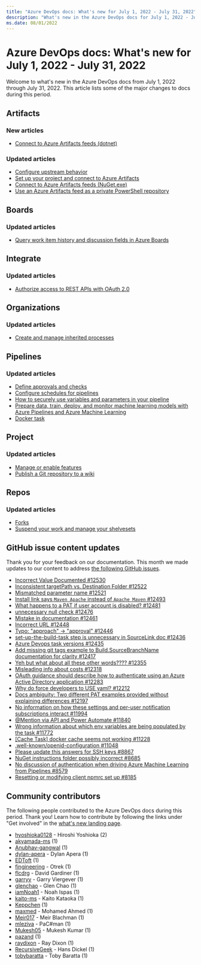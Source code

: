 ```yaml
---
title: "Azure DevOps docs: What's new for July 1, 2022 - July 31, 2022"
description: "What's new in the Azure DevOps docs for July 1, 2022 - July 31, 2022."
ms.date: 08/01/2022
---
```


# Azure DevOps docs: What's new for July 1, 2022 - July 31, 2022

Welcome to what's new in the Azure DevOps docs from July 1, 2022 through July 31, 2022. This article lists some of the major changes to docs during this period.

## Artifacts

### New articles

- [Connect to Azure Artifacts feeds (dotnet)](/azure/devops/artifacts/nuget/dotnet-setup)

### Updated articles

- [Configure upstream behavior](/azure/devops/artifacts/concepts/upstream-behavior)
- [Set up your project and connect to Azure Artifacts](/azure/devops/artifacts/npm/npmrc)
- [Connect to Azure Artifacts feeds (NuGet.exe)](/azure/devops/artifacts/nuget/nuget-exe)
- [Use an Azure Artifacts feed as a private PowerShell repository](/azure/devops/artifacts/tutorials/private-powershell-library)

## Boards

### Updated articles

- [Query work item history and discussion fields in Azure Boards](/azure/devops/boards/queries/history-and-auditing)

## Integrate

### Updated articles

- [Authorize access to REST APIs with OAuth 2.0](/azure/devops/integrate/get-started/authentication/oauth)

## Organizations

### Updated articles

- [Create and manage inherited processes](/azure/devops/organizations/settings/work/manage-process)

## Pipelines

### Updated articles

- [Define approvals and checks](/azure/devops/pipelines/process/approvals)
- [Configure schedules for pipelines](/azure/devops/pipelines/process/scheduled-triggers)
- [How to securely use variables and parameters in your pipeline](/azure/devops/pipelines/security/inputs)
- [Prepare data, train, deploy, and monitor machine learning models with Azure Pipelines and Azure Machine Learning](/azure/devops/pipelines/targets/azure-machine-learning)
- [Docker task](/azure/devops/pipelines/tasks/reference/docker-v2)

## Project

### Updated articles

- [Manage or enable features](/azure/devops/project/navigation/preview-features)
- [Publish a Git repository to a wiki](/azure/devops/project/wiki/publish-repo-to-wiki)

## Repos

### Updated articles

- [Forks](/azure/devops/repos/git/forks)
- [Suspend your work and manage your shelvesets](/azure/devops/repos/tfvc/suspend-your-work-manage-your-shelvesets)


## GitHub issue content updates

Thank you for your feedback on our documentation. This month we made updates to our content to address [the following GitHub issues](https://github.com/MicrosoftDocs/azure-devops-docs/issues?q=linked%3Apr+is%3Aissue+is%3Aclosed+closed%3A2022-07-01..2022-07-31).

- [Incorrect Value Documented #12530](https://github.com/MicrosoftDocs/azure-devops-docs/issues/12530)
- [Inconsistent targetPath vs. Destination Folder #12522](https://github.com/MicrosoftDocs/azure-devops-docs/issues/12522)
- [Mismatched parameter name #12521](https://github.com/MicrosoftDocs/azure-devops-docs/issues/12521)
- [Install link says `Maven Apache` instead of `Apache Maven` #12493](https://github.com/MicrosoftDocs/azure-devops-docs/issues/12493)
- [What happens to a PAT if user account is disabled? #12481](https://github.com/MicrosoftDocs/azure-devops-docs/issues/12481)
- [unnecessary null check #12476](https://github.com/MicrosoftDocs/azure-devops-docs/issues/12476)
- [Mistake in documentation #12461](https://github.com/MicrosoftDocs/azure-devops-docs/issues/12461)
- [Incorrect URL #12448](https://github.com/MicrosoftDocs/azure-devops-docs/issues/12448)
- [Typo: "approach" -> "approval" #12446](https://github.com/MicrosoftDocs/azure-devops-docs/issues/12446)
- [set-up-the-build-task step is unnecessary in SourceLink doc #12436](https://github.com/MicrosoftDocs/azure-devops-docs/issues/12436)
- [Azure Devops task versions #12435](https://github.com/MicrosoftDocs/azure-devops-docs/issues/12435)
- [Add missing git tags example to Build.SourceBranchName documentation for clarity #12417](https://github.com/MicrosoftDocs/azure-devops-docs/issues/12417)
- [Yeh but what about all these other words???? #12355](https://github.com/MicrosoftDocs/azure-devops-docs/issues/12355)
- [Misleading info about costs #12318](https://github.com/MicrosoftDocs/azure-devops-docs/issues/12318)
- [OAuth guidance should describe how to authenticate using an Azure Active Directory application #12283](https://github.com/MicrosoftDocs/azure-devops-docs/issues/12283)
- [Why do force developers to USE yaml? #12212](https://github.com/MicrosoftDocs/azure-devops-docs/issues/12212)
- [Docs ambiguity: Two different PAT examples provided without explaining differences #12197](https://github.com/MicrosoftDocs/azure-devops-docs/issues/12197)
- [No information on how these settings and per-user notification subscriptions interact #11994](https://github.com/MicrosoftDocs/azure-devops-docs/issues/11994)
- [@Mention via API and Power Automate #11840](https://github.com/MicrosoftDocs/azure-devops-docs/issues/11840)
- [Wrong information about which env variables are being populated by the task   #11772](https://github.com/MicrosoftDocs/azure-devops-docs/issues/11772)
- [[Cache Task] docker cache seems not working #11228](https://github.com/MicrosoftDocs/azure-devops-docs/issues/11228)
- [.well-known/openid-configuration #11048](https://github.com/MicrosoftDocs/azure-devops-docs/issues/11048)
- [Please update this answers for SSH keys #8867](https://github.com/MicrosoftDocs/azure-devops-docs/issues/8867)
- [NuGet instructions folder possibly incorrect #8685](https://github.com/MicrosoftDocs/azure-devops-docs/issues/8685)
- [No discussion of authentication when driving Azure Machine Learning from Pipelines #8579](https://github.com/MicrosoftDocs/azure-devops-docs/issues/8579)
- [Resetting or modifying client npmrc set up #8185](https://github.com/MicrosoftDocs/azure-devops-docs/issues/8185)

## Community contributors

The following people contributed to the Azure DevOps docs during this period. Thank you! Learn how to contribute by following the links under "Get involved" in the [what's new landing page](index.yml).

- [hyoshioka0128](https://github.com/hyoshioka0128) - Hiroshi Yoshioka (2)
- [akyamada-ms](https://github.com/akyamada-ms) (1)
- [Anubhav-gangwal](https://github.com/Anubhav-gangwal) (1)
- [dylan-apera](https://github.com/dylan-apera) - Dylan Apera (1)
- [EDToft](https://github.com/EDToft) (1)
- [fingineering](https://github.com/fingineering) - Otrek (1)
- [flcdrg](https://github.com/flcdrg) - David Gardiner (1)
- [garryv](https://github.com/garryv) - Garry Viergever (1)
- [glenchao](https://github.com/glenchao) - Glen Chao (1)
- [iamNoah1](https://github.com/iamNoah1) - Noah Ispas (1)
- [kaito-ms](https://github.com/kaito-ms) - Kaito Kataoka (1)
- [Keppchen](https://github.com/Keppchen) (1)
- [maxmed](https://github.com/maxmed) - Mohamed Ahmed (1)
- [Meir017](https://github.com/Meir017) - Meir Blachman (1)
- [mleziva](https://github.com/mleziva) - PaC#man (1)
- [Mukesh05](https://github.com/Mukesh05) - Mukesh Kumar (1)
- [pazand](https://github.com/pazand) (1)
- [raydixon](https://github.com/raydixon) - Ray Dixon (1)
- [RecursiveGeek](https://github.com/RecursiveGeek) - Hans Dickel (1)
- [tobybaratta](https://github.com/tobybaratta) - Toby Baratta (1)
